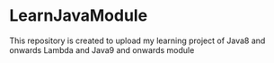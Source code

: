# LearnJavaModule
This repository is created to upload my learning project of Java8 and onwards Lambda and Java9 and onwards module
